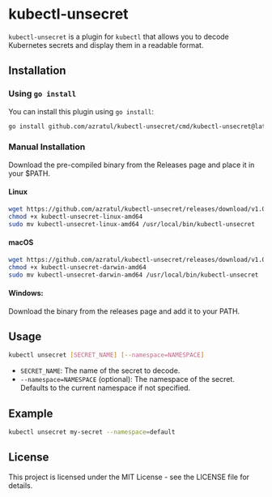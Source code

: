 # kubectl-unsecret

`kubectl-unsecret` is a plugin for `kubectl` that allows you to decode Kubernetes secrets and display them in a readable format.

## Installation

### Using `go install`

You can install this plugin using `go install`:

```sh
go install github.com/azratul/kubectl-unsecret/cmd/kubectl-unsecret@latest
```

### Manual Installation

Download the pre-compiled binary from the Releases page and place it in your $PATH.

#### Linux

```sh
wget https://github.com/azratul/kubectl-unsecret/releases/download/v1.0.0/kubectl-unsecret-linux-amd64
chmod +x kubectl-unsecret-linux-amd64
sudo mv kubectl-unsecret-linux-amd64 /usr/local/bin/kubectl-unsecret
```

#### macOS

```sh
wget https://github.com/azratul/kubectl-unsecret/releases/download/v1.0.0/kubectl-unsecret-darwin-amd64
chmod +x kubectl-unsecret-darwin-amd64
sudo mv kubectl-unsecret-darwin-amd64 /usr/local/bin/kubectl-unsecret
```

#### Windows:

Download the binary from the releases page and add it to your PATH.

## Usage

```sh 
kubectl unsecret [SECRET_NAME] [--namespace=NAMESPACE]
```

- `SECRET_NAME`: The name of the secret to decode.
- `--namespace=NAMESPACE` (optional): The namespace of the secret. Defaults to the current namespace if not specified.

## Example

```sh
kubectl unsecret my-secret --namespace=default
```

## License

This project is licensed under the MIT License - see the LICENSE file for details.
